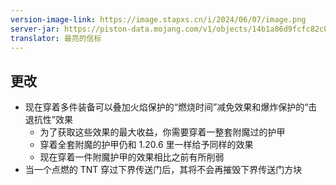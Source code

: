 ```yaml
---
version-image-link: https://image.stapxs.cn/i/2024/06/07/image.png
server-jar: https://piston-data.mojang.com/v1/objects/14b1a86d9fcfc82c013e82910e8209617c3a721e/server.jar
translator: 最亮的信标
---
```

## 更改
* 现在穿着多件装备可以叠加火焰保护的“燃烧时间”减免效果和爆炸保护的“击退抗性”效果
    * 为了获取这些效果的最大收益，你需要穿着一整套附魔过的护甲
    * 穿着全套附魔的护甲仍和 1.20.6 里一样给予同样的效果
    * 现在穿着一件附魔护甲的效果相比之前有所削弱
* 当一个点燃的 TNT 穿过下界传送门后，其将不会再摧毁下界传送门方块
